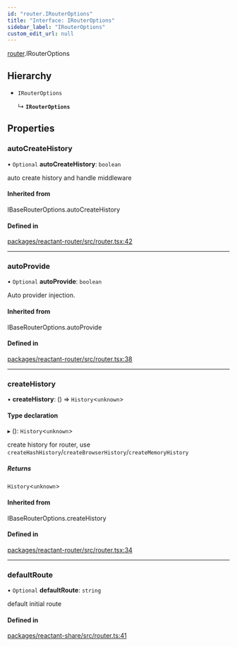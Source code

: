 ```yaml
---
id: "router.IRouterOptions"
title: "Interface: IRouterOptions"
sidebar_label: "IRouterOptions"
custom_edit_url: null
---
```


[router](../modules/router.md).IRouterOptions

## Hierarchy

- `IRouterOptions`

  ↳ **`IRouterOptions`**

## Properties

### autoCreateHistory

• `Optional` **autoCreateHistory**: `boolean`

auto create history and handle middleware

#### Inherited from

IBaseRouterOptions.autoCreateHistory

#### Defined in

[packages/reactant-router/src/router.tsx:42](https://github.com/unadlib/reactant/blob/5cb51d4e/packages/reactant-router/src/router.tsx#L42)

___

### autoProvide

• `Optional` **autoProvide**: `boolean`

Auto provider injection.

#### Inherited from

IBaseRouterOptions.autoProvide

#### Defined in

[packages/reactant-router/src/router.tsx:38](https://github.com/unadlib/reactant/blob/5cb51d4e/packages/reactant-router/src/router.tsx#L38)

___

### createHistory

• **createHistory**: () => `History`<`unknown`\>

#### Type declaration

▸ (): `History`<`unknown`\>

create history for router, use `createHashHistory`/`createBrowserHistory`/`createMemoryHistory`

##### Returns

`History`<`unknown`\>

#### Inherited from

IBaseRouterOptions.createHistory

#### Defined in

[packages/reactant-router/src/router.tsx:34](https://github.com/unadlib/reactant/blob/5cb51d4e/packages/reactant-router/src/router.tsx#L34)

___

### defaultRoute

• `Optional` **defaultRoute**: `string`

default initial route

#### Defined in

[packages/reactant-share/src/router.ts:41](https://github.com/unadlib/reactant/blob/5cb51d4e/packages/reactant-share/src/router.ts#L41)
